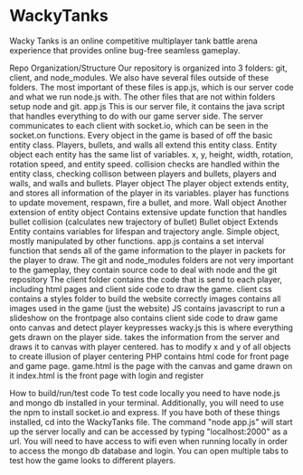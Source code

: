 # WackyTanks
Wacky Tanks is an online competitive multiplayer tank battle arena experience that provides online bug-free seamless gameplay.

Repo Organization/Structure
  Our repository is organized into 3 folders: git, client, and node_modules.
  We also have several files outside of these folders. The most important of these files is app.js, which is our server code and what we run node.js with.
  The other files that are not within folders setup node and git.
  app.js
    This is our server file, it contains the java script that handles everything to do with our game server side.
    The server communicates to each client with socket.io, which can be seen in the socket.on functions.
    Every object in the game is based of off the basic entity class. Players, bullets, and walls all extend this entity class.
    Entity object
      each entity has the same list of variables. x, y, height, width, rotation, rotation speed, and entity speed.
      collision checks are handled within the entity class, checking collison between players and bullets, players and walls, and walls and bullets.
    Player object
      The player object extends entity, and stores all information of the player in its variables.
      player has functions to update movement, respawn, fire a bullet, and more.
    Wall object
      Another extension of entity object
      Contains extensive update function that handles bullet collision (calculates new trajectory of bullet)
    Bullet object
      Extends Entity
      contains variables for lifespan and trajectory angle.
      Simple object, mostly manipulated by other functions.
    app.js contains a set interval function that sends all of the game information to the player in packets for the player to draw.
  The git and node_modules folders are not very important to the gameplay, they contain source code to deal with node and the git repository
  The client folder contains the code that is send to each player, including html pages and client side code to draw the game.
  client
    css
      contains a styles folder to build the website correctly
    images
      contains all images used in the game (just the website)
    JS
      contains javascript to run a slideshow on the frontpage
      also contains client side code to draw game onto canvas and detect player keypresses
      wacky.js
        this is where everything gets drawn on the player side.
        takes the information from the server and draws it to canvas with player centered.
        has to modify x and y of all objects to create illusion of player centering
    PHP
      contains html code for front page and game page.
      game.html is the page with the canvas and game drawn on it
      index.html is the front page with login and register

How to build/run/test code
  To test code locally you need to have node.js and mongo db installed in your terminal. Additionally, you will need to use the npm to install socket.io and express.
  If you have both of these things installed, cd into the WackyTanks file.
  The command "node app.js" will start up the server locally and can be accessed by typing "localhost:2000" as a url.
  You will need to have access to wifi even when running locally in order to access the mongo db database and login.
  You can open multiple tabs to test how the game looks to different players.
